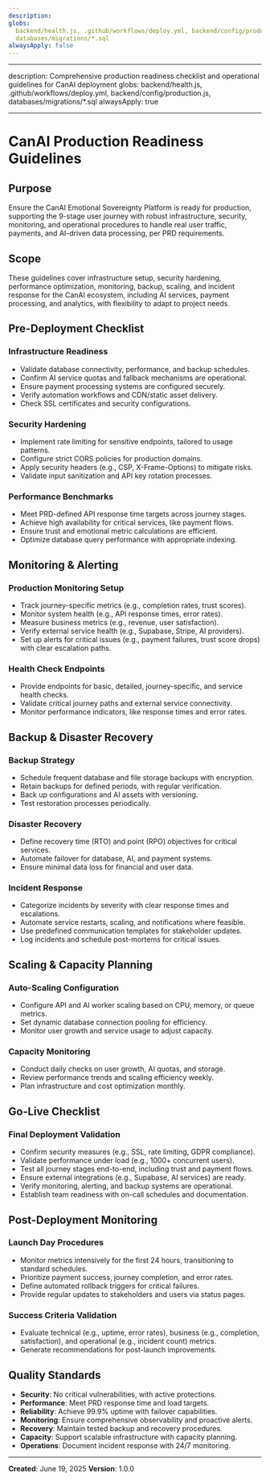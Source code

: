```yaml
---
description:
globs:
  backend/health.js, .github/workflows/deploy.yml, backend/config/production.js,
  databases/migrations/*.sql
alwaysApply: false
---
```


---

description: Comprehensive production readiness checklist and operational guidelines for CanAI
deployment globs: backend/health.js, .github/workflows/deploy.yml, backend/config/production.js,
databases/migrations/\*.sql alwaysApply: true

---

# CanAI Production Readiness Guidelines

## Purpose

Ensure the CanAI Emotional Sovereignty Platform is ready for production, supporting the 9-stage user
journey with robust infrastructure, security, monitoring, and operational procedures to handle real
user traffic, payments, and AI-driven data processing, per PRD requirements.

## Scope

These guidelines cover infrastructure setup, security hardening, performance optimization,
monitoring, backup, scaling, and incident response for the CanAI ecosystem, including AI services,
payment processing, and analytics, with flexibility to adapt to project needs.

## Pre-Deployment Checklist

### Infrastructure Readiness

- Validate database connectivity, performance, and backup schedules.
- Confirm AI service quotas and fallback mechanisms are operational.
- Ensure payment processing systems are configured securely.
- Verify automation workflows and CDN/static asset delivery.
- Check SSL certificates and security configurations.

### Security Hardening

- Implement rate limiting for sensitive endpoints, tailored to usage patterns.
- Configure strict CORS policies for production domains.
- Apply security headers (e.g., CSP, X-Frame-Options) to mitigate risks.
- Validate input sanitization and API key rotation processes.

### Performance Benchmarks

- Meet PRD-defined API response time targets across journey stages.
- Achieve high availability for critical services, like payment flows.
- Ensure trust and emotional metric calculations are efficient.
- Optimize database query performance with appropriate indexing.

## Monitoring & Alerting

### Production Monitoring Setup

- Track journey-specific metrics (e.g., completion rates, trust scores).
- Monitor system health (e.g., API response times, error rates).
- Measure business metrics (e.g., revenue, user satisfaction).
- Verify external service health (e.g., Supabase, Stripe, AI providers).
- Set up alerts for critical issues (e.g., payment failures, trust score drops) with clear
  escalation paths.

### Health Check Endpoints

- Provide endpoints for basic, detailed, journey-specific, and service health checks.
- Validate critical journey paths and external service connectivity.
- Monitor performance indicators, like response times and error rates.

## Backup & Disaster Recovery

### Backup Strategy

- Schedule frequent database and file storage backups with encryption.
- Retain backups for defined periods, with regular verification.
- Back up configurations and AI assets with versioning.
- Test restoration processes periodically.

### Disaster Recovery

- Define recovery time (RTO) and point (RPO) objectives for critical services.
- Automate failover for database, AI, and payment systems.
- Ensure minimal data loss for financial and user data.

### Incident Response

- Categorize incidents by severity with clear response times and escalations.
- Automate service restarts, scaling, and notifications where feasible.
- Use predefined communication templates for stakeholder updates.
- Log incidents and schedule post-mortems for critical issues.

## Scaling & Capacity Planning

### Auto-Scaling Configuration

- Configure API and AI worker scaling based on CPU, memory, or queue metrics.
- Set dynamic database connection pooling for efficiency.
- Monitor user growth and service usage to adjust capacity.

### Capacity Monitoring

- Conduct daily checks on user growth, AI quotas, and storage.
- Review performance trends and scaling efficiency weekly.
- Plan infrastructure and cost optimization monthly.

## Go-Live Checklist

### Final Deployment Validation

- Confirm security measures (e.g., SSL, rate limiting, GDPR compliance).
- Validate performance under load (e.g., 1000+ concurrent users).
- Test all journey stages end-to-end, including trust and payment flows.
- Ensure external integrations (e.g., Supabase, AI services) are ready.
- Verify monitoring, alerting, and backup systems are operational.
- Establish team readiness with on-call schedules and documentation.

## Post-Deployment Monitoring

### Launch Day Procedures

- Monitor metrics intensively for the first 24 hours, transitioning to standard schedules.
- Prioritize payment success, journey completion, and error rates.
- Define automated rollback triggers for critical failures.
- Provide regular updates to stakeholders and users via status pages.

### Success Criteria Validation

- Evaluate technical (e.g., uptime, error rates), business (e.g., completion, satisfaction), and
  operational (e.g., incident count) metrics.
- Generate recommendations for post-launch improvements.

## Quality Standards

- **Security**: No critical vulnerabilities, with active protections.
- **Performance**: Meet PRD response time and load targets.
- **Reliability**: Achieve 99.9% uptime with failover capabilities.
- **Monitoring**: Ensure comprehensive observability and proactive alerts.
- **Recovery**: Maintain tested backup and recovery procedures.
- **Capacity**: Support scalable infrastructure with capacity planning.
- **Operations**: Document incident response with 24/7 monitoring.

---

**Created**: June 19, 2025 **Version**: 1.0.0
